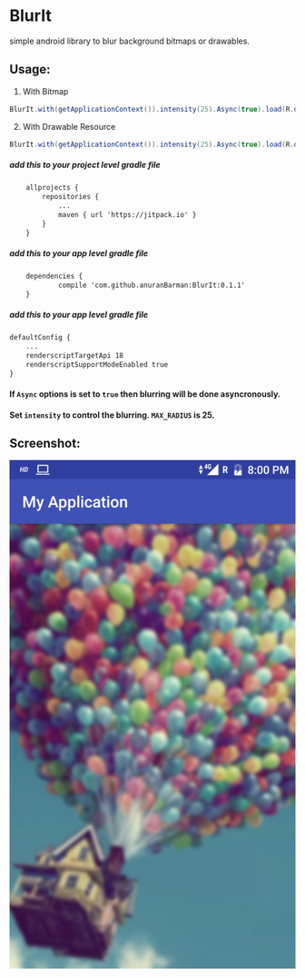 # BlurIt
simple android library to blur background bitmaps or drawables.

## Usage:
1. With Bitmap
```java
BlurIt.with(getApplicationContext()).intensity(25).Async(true).load(R.drawable.background).into((ImageView)findViewById(R.id.image));
```
2. With Drawable Resource
```java
BlurIt.with(getApplicationContext()).intensity(25).Async(true).load(R.drawable.background).into((ImageView)findViewById(R.id.image));
```
##### add this to your project level gradle file
```
	allprojects {
		repositories {
			...
			maven { url 'https://jitpack.io' }
		}
	}
```
##### add this to your app level gradle file
```
    dependencies {
	        compile 'com.github.anuranBarman:BlurIt:0.1.1'
	}
```

##### add this to your app level gradle file
```
defaultConfig {
    ...
    renderscriptTargetApi 18
    renderscriptSupportModeEnabled true
}

```
#### If `Async` options is set to `true` then blurring will be done asyncronously.
#### Set `intensity` to control the blurring. `MAX_RADIUS` is 25.

## Screenshot:
![Screenshot](https://github.com/anuranBarman/BlurIt/blob/master/screenshot.png "Blurred Background")
